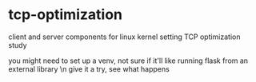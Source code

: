 # tcp-optimization
client and server components for linux kernel setting TCP optimization study

you might need to set up a venv, not sure if it'll like running flask from an external library
\n give it a try, see what happens
